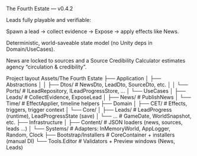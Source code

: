 The Fourth Estate — v0.4.2


Leads fully playable and verifiable:

Spawn a lead → collect evidence → Expose → apply effects like News.

Deterministic, world-saveable state model (no Unity deps in Domain/UseCases).

News are locked to sources and a Source Credibility Calculator estimates agency “circulation & credibility”.

Project layout 
Assets/The Fourth Estate
├── Application
│   ├── Abstractions
│   │   ├── Dtos/        # NewsDto, LeadDto, SourceDto, etc.
│   │   └── Ports/       # ILeadRepository, ILeadProgressStore, ...
│   └── UseCases
│       ├── Leads/       # CollectEvidence, ExposeLead
│       ├── News/        # PublishNews
│       └── Time/        # EffectApplier, timeline helpers
├── Domain
│   ├── CET/             # Effects, triggers, trigger context
│   └── Core/
│       ├── Leads/       # LeadProgress (runtime), LeadProgressState (save)
│       └── ...          # GameDate, WorldSnapshot, etc.
├── Infrastructure
│   ├── Content/         # JSON loaders (news, sources, leads ...)
│   └── Systems/         # Adapters: InMemoryWorld, AppLogger, Random, Clock
├── Bootstrap/Installers # CoreContainer + installers (manual DI)
└── Tools.Editor         # Validators + Preview windows (News, Leads)
